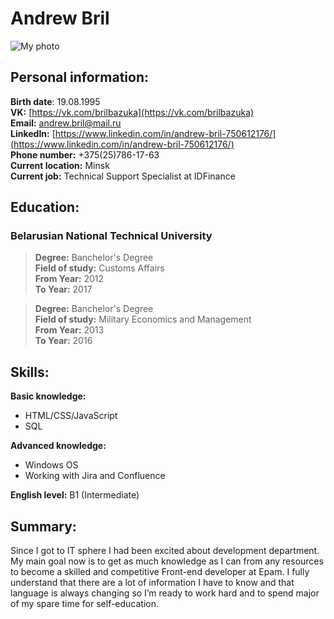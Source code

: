 # Andrew Bril  

![My photo](https://scontent-frx5-1.cdninstagram.com/vp/919f600680c1383e5f3ed70ae5c6a92c/5D258874/t51.2885-15/e35/s320x320/21226959_114889262498496_6878356301676544000_n.jpg?_nc_ht=scontent-frx5-1.cdninstagram.com) 
## Personal information:  
  
**Birth date**: 19.08.1995  
**VK:** [https://vk.com/brilbazuka](https://vk.com/brilbazuka)  
**Email:** andrew.bril@mail.ru  
**LinkedIn:** [https://www.linkedin.com/in/andrew-bril-750612176/](https://www.linkedin.com/in/andrew-bril-750612176/)  
**Phone number:** +375(25)786-17-63  
**Current location:** Minsk  
**Current job:** Technical Support Specialist at IDFinance  

## Education:  

### Belarusian National Technical University  

> **Degree:** Banchelor's Degree  
> **Field of study:** Customs Affairs  
> **From Year:** 2012  
> **To Year:** 2017  

>**Degree:** Banchelor's Degree  
>**Field of study:** Military Economics and Management  
>**From Year:** 2013  
>**To Year:** 2016  

## Skills:  

**Basic knowledge:**  
* HTML/CSS/JavaScript  
* SQL  

**Advanced knowledge:**  
* Windows OS  
* Working with Jira and Confluence 

**English level:** B1 (Intermediate)  

## Summary:  

Since I got to IT sphere I had been excited about development department. My main goal now is to get as much knowledge as I can from any resources to become a skilled and competitive Front-end developer at Epam. I fully understand that there are a lot of information I have to know and that language is always changing so I’m ready to work hard and to spend major of my spare time for self-education.  